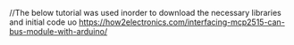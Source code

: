 //The below tutorial was used inorder to download the necessary libraries and initial code uo
https://how2electronics.com/interfacing-mcp2515-can-bus-module-with-arduino/
